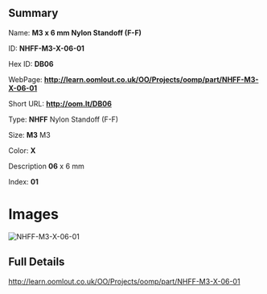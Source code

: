 

## Summary
 
Name: __M3 x 6 mm Nylon Standoff (F-F)__

ID: __NHFF-M3-X-06-01__

Hex ID: __DB06__

WebPage: __http://learn.oomlout.co.uk/OO/Projects/oomp/part/NHFF-M3-X-06-01__

Short URL: __http://oom.lt/DB06__


Type: __NHFF__ Nylon Standoff (F-F) 

Size: __M3__ M3 

Color: __X__  

Description __06__ x 6 mm 

Index: __01__


 # Images
![NHFF-M3-X-06-01](http://oomlout.com/oomp-gen/parts/NHFF-M3-X-06-01/NHFF-M3-X-06-01_420.jpg)



 ## Full Details

 http://learn.oomlout.co.uk/OO/Projects/oomp/part/NHFF-M3-X-06-01














